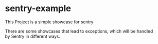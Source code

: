 # sentry-example
This Project is a simple showcase for sentry

There are some showcases that lead to exceptions, which will be handled by Sentry in different ways.
